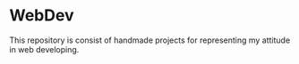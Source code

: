 # WebDev
This repository is consist of handmade projects for representing my attitude in web developing.
